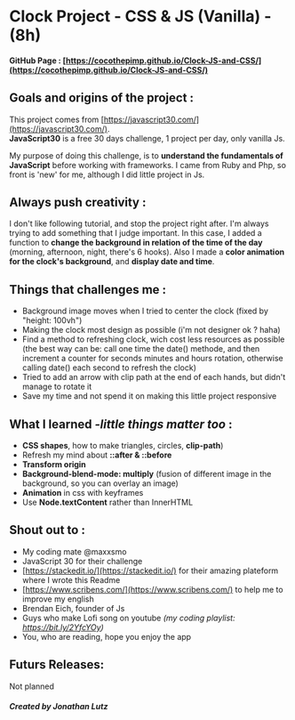 
#  Clock Project - CSS & JS (Vanilla) - (8h) 
####  GitHub  Page : [https://cocothepimp.github.io/Clock-JS-and-CSS/](https://cocothepimp.github.io/Clock-JS-and-CSS/)
  
##  Goals and  origins  of the  project :  
This  project  comes from  [https://javascript30.com/](https://javascript30.com/).  
**JavaScript30**  is  a free 30  days  challenge, 1  project  per  day, only vanilla Js.  
  
My purpose of doing this challenge, is to **understand the fundamentals of JavaScript** before working with frameworks. I  came  from Ruby and  Php, so  front  is 'new' for me, although  I  did  little  project  in Js.  
  
##  Always push  creativity :  
I  don't like  following  tutorial, and  stop  the project right after. I'm always trying to add something that I judge important. 
In this  case,  I  added  a function to **change the background in relation of the time of the day** (morning, afternoon, night, there's 6 hooks).  Also I made a **color animation for the clock's background**, and **display date and time**.
  
  
##  Things  that  challenges  me :  
- Background image moves when I tried to center the clock (fixed by "height: 100vh")
- Making the clock most design as possible (i'm not designer ok ? haha)
- Find a method to refreshing clock, wich cost less resources as possible (the best way can be: call one time the date() methode, and then increment a counter for seconds minutes and hours rotation, otherwise calling date() each second to refresh the clock)
- Tried to add an arrow with clip path at the end of each hands, but didn't manage to rotate it
- Save my time and not spend it on making this little project responsive
  
##  What I  learned  *-little  things matter  too* :  
- **CSS shapes**, how to make triangles, circles, **clip-path**)
- Refresh my mind about **::after & ::before** 
- **Transform origin** 
- **Background-blend-mode: multiply** (fusion of different image in the background, so you can overlay an image)
- **Animation** in css with keyframes
- Use **Node.textContent** rather than InnerHTML
  
  
##  Shout out  to :  
- My coding mate @maxxsmo  
- JavaScript 30 for their  challenge  
- [https://stackedit.io/](https://stackedit.io/)  for their amazing plateform where I wrote this Readme  
- [https://www.scribens.com/](https://www.scribens.com/) to help me to improve my english  
- Brendan  Eich,  founder  of Js  
- Guys  who  make  Lofi  song on youtube *(my  coding playlist: https://bit.ly/2YfcYOy)*  
- You,  who are  reading,  hope  you  enjoy  the  app  
  
  
##  Futurs  Releases:  
  
Not planned  
  
#####  Created by Jonathan Lutz